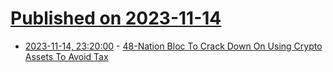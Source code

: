 # [Published on 2023-11-14](index.md)

* [2023-11-14, 23:20:00](https://slashdot.org/story/23/11/14/2244247/48-nation-bloc-to-crack-down-on-using-crypto-assets-to-avoid-tax?utm_source=rss1.0mainlinkanon&utm_medium=feed) - [48-Nation Bloc To Crack Down On Using Crypto Assets To Avoid Tax](https://slashdot.org/story/23/11/14/2244247/48-nation-bloc-to-crack-down-on-using-crypto-assets-to-avoid-tax?utm_source=rss1.0mainlinkanon&utm_medium=feed)

